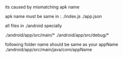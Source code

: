 

its caused by mismatching apk name

apk name must be same in : 
./index.js
./app.json

all files in ./android specially

./android/app/src/main/*
./android/app/src/debug/*


following folder name should be same as your appName
./android/app/src/main/java/com/appName

